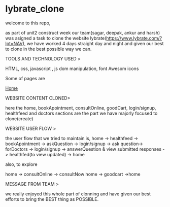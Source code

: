 # lybrate_clone

welcome to this repo,

as part of unit2 construct week our team(sagar, deepak, ankur and harsh) was asigned a task to clone the website lybrate(https://www.lybrate.com/?lpt=NAV), we have worked 4 days straight day and night and given our best to clone in the best possible way we can.

TOOLS AND TECHNOLOGY USED >

HTML, css, javascript , js dom manipulation, font Awesom icons

Some of pages are

[Home](../images/home.png)

WEBSITE CONTENT CLONED>

here the home, bookApointment, consultOnline, goodCart, login/signup, healthfeed and doctors sections are the part we have majorly focused to clone(create)

WEBSITE USER FLOW >

the user flow that we tried to maintain is,
home -> healthfeed -> bookApointment -> askQuestion -> login/signup -> ask question-> forDoctors -> login/signup -> answerQuestion & view submitted responses -> healthfed(to view updated) -> home

also, to explore

home -> consultOnline -> consultNow
home -> goodcart ->home

MESSAGE FROM TEAM >

we really enjoyed this whole part of clonning and have given our best efforts to bring the BEST thing as POSSIBLE.
